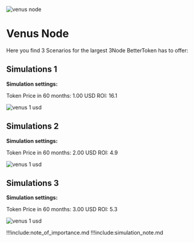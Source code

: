 ![venus node](venusnode.png)

# Venus Node
Here you find 3 Scenarios for the largest 3Node BetterToken has to offer:

## Simulations 1

**Simulation settings:**

Token Price in 60 months: 1.00 USD
ROI: 16.1

![venus 1 usd](venus-1usd.jpg)


## Simulations 2

**Simulation settings:**

Token Price in 60 months: 2.00 USD
ROI: 4.9

![venus 1 usd](venus-2usd.jpg)


## Simulations 3

**Simulation settings:**

Token Price in 60 months: 3.00 USD
ROI: 5.3

![venus 1 usd](venus-3usd.jpg)

!!!include:note_of_importance.md
!!!include:simulation_note.md